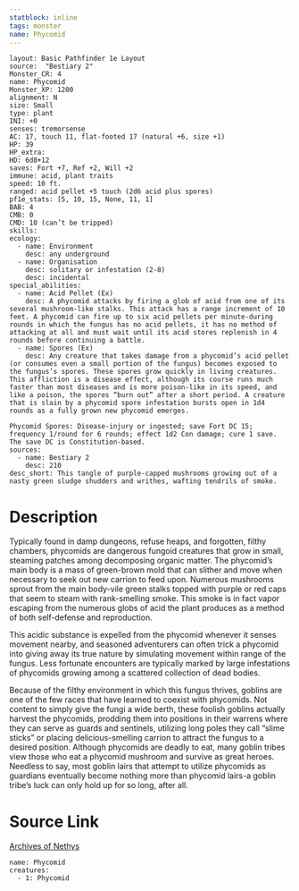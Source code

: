 ```yaml
---
statblock: inline
tags: monster
name: Phycomid
---
```

```statblock
layout: Basic Pathfinder 1e Layout
source:  "Bestiary 2"
Monster_CR: 4
name: Phycomid
Monster_XP: 1200
alignment: N
size: Small
type: plant
INI: +0
senses: tremorsense
AC: 17, touch 11, flat-footed 17 (natural +6, size +1)
HP: 39
HP_extra: 
HD: 6d8+12
saves: Fort +7, Ref +2, Will +2
immune: acid, plant traits
speed: 10 ft.
ranged: acid pellet +5 touch (2d6 acid plus spores)
pf1e_stats: [5, 10, 15, None, 11, 1]
BAB: 4
CMB: 0
CMD: 10 (can’t be tripped)
skills: 
ecology:
  - name: Environment
    desc: any underground
  - name: Organisation
    desc: solitary or infestation (2-8)
    desc: incidental
special_abilities:
  - name: Acid Pellet (Ex)
    desc: A phycomid attacks by firing a glob of acid from one of its several mushroom-like stalks. This attack has a range increment of 10 feet. A phycomid can fire up to six acid pellets per minute-during rounds in which the fungus has no acid pellets, it has no method of attacking at all and must wait until its acid stores replenish in 4 rounds before continuing a battle.
  - name: Spores (Ex)
    desc: Any creature that takes damage from a phycomid’s acid pellet (or consumes even a small portion of the fungus) becomes exposed to the fungus’s spores. These spores grow quickly in living creatures. This affliction is a disease effect, although its course runs much faster than most diseases and is more poison-like in its speed, and like a poison, the spores “burn out” after a short period. A creature that is slain by a phycomid spore infestation bursts open in 1d4 rounds as a fully grown new phycomid emerges.

Phycomid Spores: Disease-injury or ingested; save Fort DC 15; frequency 1/round for 6 rounds; effect 1d2 Con damage; cure 1 save. The save DC is Constitution-based.
sources:
  - name: Bestiary 2
    desc: 210
desc_short: This tangle of purple-capped mushrooms growing out of a nasty green sludge shudders and writhes, wafting tendrils of smoke.
```
# Description
Typically found in damp dungeons, refuse heaps, and forgotten, filthy chambers, phycomids are dangerous fungoid creatures that grow in small, steaming patches among decomposing organic matter. The phycomid’s main body is a mass of green-brown mold that can slither and move when necessary to seek out new carrion to feed upon. Numerous mushrooms sprout from the main body-vile green stalks topped with purple or red caps that seem to steam with rank-smelling smoke. This smoke is in fact vapor escaping from the numerous globs of acid the plant produces as a method of both self-defense and reproduction.

This acidic substance is expelled from the phycomid whenever it senses movement nearby, and seasoned adventurers can often trick a phycomid into giving away its true nature by simulating movement within range of the fungus. Less fortunate encounters are typically marked by large infestations of phycomids growing among a scattered collection of dead bodies.

Because of the filthy environment in which this fungus thrives, goblins are one of the few races that have learned to coexist with phycomids. Not content to simply give the fungi a wide berth, these foolish goblins actually harvest the phycomids, prodding them into positions in their warrens where they can serve as guards and sentinels, utilizing long poles they call “slime sticks” or placing delicious-smelling carrion to attract the fungus to a desired position. Although phycomids are deadly to eat, many goblin tribes view those who eat a phycomid mushroom and survive as great heroes. Needless to say, most goblin lairs that attempt to utilize phycomids as guardians eventually become nothing more than phycomid lairs-a goblin tribe’s luck can only hold up for so long, after all.
# Source Link
[Archives of Nethys](https://aonprd.com/MonsterDisplay.aspx?ItemName=Phycomid)
```encounter-table
name: Phycomid
creatures:
  - 1: Phycomid
```

